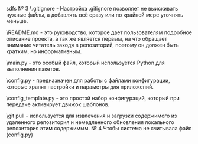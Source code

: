 sdfs
№ 3
\\.gitignore - Настройка .gitignore позволяет не выискивать нужные файлы, а добавлять всё сразу или по крайней мере уточнять меньше.

\\README.md - это руководство, которое дает пользователям подробное описание проекта, а так же является первым, на что обращает внимание читатель заходя в репозиторий, поэтому он должен быть кратким, но информативным.

\\main.py -  это особый файл, который используется Python для выполнения пакетов.

\\config.py - предназначен для работы с файлами конфигурации, которые хранят настройки и параметры для приложений.

\\config_template.py - это простой набор конфигураций, который при передаче активирует движок шаблонов.

\\git pull -  используется для извлечения и загрузки содержимого из удаленного репозитория и немедленного обновления локального репозитория этим содержимым. 
№ 4
Чтобы система не считывала файл (config.py)


